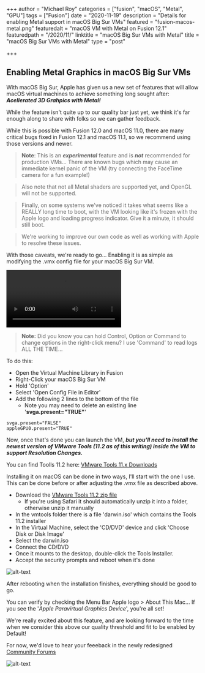 +++
author = "Michael Roy"
categories = ["fusion", "macOS", "Metal", "GPU"]
tags = ["Fusion"]
date = "2020-11-19"
description = "Details for enabling Metal support in macOS Big Sur VMs"
featured = "fusion-macos-metal.png"
featuredalt = "macOS VM with Metal on Fusion 12.1"
featuredpath = "/2020/11/"
linktitle = "macOS Big Sur VMs with Metal"
title = "macOS Big Sur VMs with Metal"
type = "post"

+++

## Enabling Metal Graphics in macOS Big Sur VMs

With macOS Big Sur, Apple has given us a new set of features that will allow macOS virtual machines to achieve something long sought after: ***Acellerated 3D Grahpics with Metal!***

While the feature isn't quite up to our quality bar just yet, we think it's far enough along to share with folks so we can gather feedback.

While this is possible with Fusion 12.0 and macOS 11.0, there are many critical bugs fixed in Fusion 12.1 and macOS 11.1, so we recommend using those versions and newer.

> **Note**: This is an ***experimental*** feature and is ***not*** recommended for production VMs... There are known bugs which may cause an immediate kernel panic of the VM (try connecting the FaceTime camera for a fun example!)

> Also note that not all Metal shaders are supported yet, and OpenGL will not be supported.

> Finally, on some systems we've noticed it takes what seems like a REALLY long time to boot, with the VM looking like it's frozen with the Apple logo and loading progress indicator.  Give it a minute, it should still boot. 

> We're working to improve our own code as well as working with Apple to resolve these issues. 

With those caveats, we're ready to go... Enabling it is as simple as modifying the .vmx config file for your macOS Big Sur VM.


![alt-text](/img/2020/11/fusion-edit-vmx.mp4 "Edit that VMX!")

> **Note:** Did you know you can hold Control, Option or Command to change options in the right-click menu? I use 'Command' to read logs ALL THE TIME...


To do this:

- Open the Virtual Machine Library in Fusion
- Right-Click your macOS Big Sur VM
- Hold 'Option'
- Select 'Open Config File in Editor'
- Add the following 2 lines to the bottom of the file
   - Note you may need to delete an existing line '**svga.present="TRUE"**'

```
svga.present="FALSE"
appleGPU0.present="TRUE"
```


Now, once that's done you can launch the VM, ***but you'll need to install the newest version of VMware Tools (11.2 as of this writing) inside the VM to support Resolution Changes.***

You can find Toolls 11.2 here: [VMware Tools 11.x Downloads](https://my.vmware.com/en/web/vmware/downloads/info/slug/datacenter_cloud_infrastructure/vmware_tools/11_x)

Installing it on macOS can be done in two ways, I'll start with the one I use.
This can be done before or after adjusting the .vmx file as described above.

- Download the [VMware Tools 11.2 zip file](https://my.vmware.com/en/web/vmware/downloads/info/slug/datacenter_cloud_infrastructure/vmware_tools/11_x)
   - If you're using Safari it should automatically unzip it into a folder, otherwise unzip it manually
- In the vmtools folder there is a file 'darwin.iso' which contains the Tools 11.2 installer
- In the Virtual Machine, select the 'CD/DVD' device and click 'Choose Disk or Disk Image'
- Select the darwin.iso
- Connect the CD/DVD
- Once it mounts to the desktop, double-click the Tools Installer.
- Accept the security prompts and reboot when it's done

![alt-text](/img/2020/11/connect-darwin-iso.png "Connect the darwin.iso file")

After rebooting when the installation finishes, everything should be good to go.

You can verify by checking the Menu Bar Apple logo > About This Mac... If you see the '*Apple Paravirtual Graphics Device*', you're all set!

We're really excited about this feature, and are looking forward to the time when we consider this above our quality threshold and fit to be enabled by Default!

For now, we'd love to hear your feeeback in the newly redesigned [Community Forums](https://communities.vmware.com/t5/VMware-Fusion/ct-p/3005-home)

![alt-text](/img/2020/11/fusion12-xcode-metal.png)
